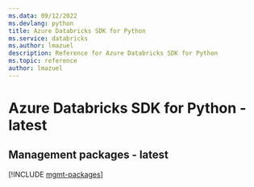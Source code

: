 ```yaml
---
ms.data: 09/12/2022
ms.devlang: python
title: Azure Databricks SDK for Python
ms.service: databricks
ms.author: lmazuel
description: Reference for Azure Databricks SDK for Python
ms.topic: reference
author: lmazuel
---
```

# Azure Databricks SDK for Python - latest

## Management packages - latest
[!INCLUDE [mgmt-packages](databricks-mgmt-index.md)]